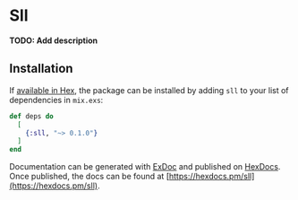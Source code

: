 # Sll

**TODO: Add description**

## Installation

If [available in Hex](https://hex.pm/docs/publish), the package can be installed
by adding `sll` to your list of dependencies in `mix.exs`:

```elixir
def deps do
  [
    {:sll, "~> 0.1.0"}
  ]
end
```

Documentation can be generated with [ExDoc](https://github.com/elixir-lang/ex_doc)
and published on [HexDocs](https://hexdocs.pm). Once published, the docs can
be found at [https://hexdocs.pm/sll](https://hexdocs.pm/sll).


